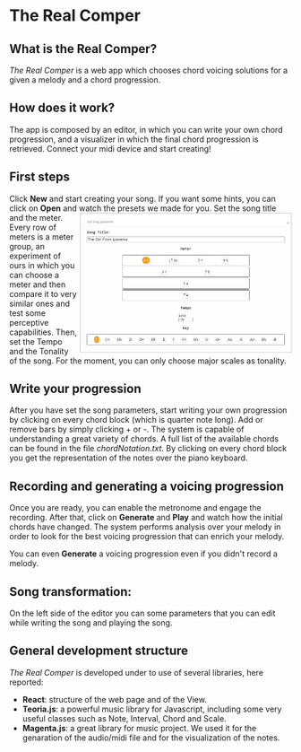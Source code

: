 # The Real Comper
## What is the Real Comper?
_The Real Comper_ is a web app which chooses chord voicing solutions for a given a melody and a chord progression. 

## How does it work? 
The app is composed by an editor, in which you can write your own chord progression, and a visualizer in which the final chord progression is retrieved. 
Connect your midi device and start creating!

## First steps
Click **New** and start creating your song. If you want some hints, you can click on **Open** and watch the presets we made for you.
<img align="right" src="Deliverables/New song.PNG"  width="75%" height="70%" style="margin-left:5px;">
Set the song title and the meter. Every row of meters is a meter group, an experiment of ours in which you can choose a meter and then compare it to very similar ones and test some perceptive capabilities.
Then, set the Tempo and the Tonality of the song. For the moment, you can only choose major scales as tonality.

## Write your progression
After you have set the song parameters, start writing your own progression by clicking on every chord block (which is quarter note long). Add or remove bars by simply clicking + or -. 
The system is capable of understanding a great variety of chords. A full list of the available chords can be found in the file _chordNotation.txt_.
By clicking on every chord block you get the representation of the notes over the piano keyboard.

## Recording and generating a voicing progression
Once you are ready, you can enable the metronome and engage the recording. After that, click on **Generate** and **Play** and watch how the initial chords have changed.
The system performs analysis over your melody in order to look for the best voicing progression that can enrich your melody.

You can even **Generate** a voicing progression even if you didn't record a melody.

## Song transformation:
On the left side of the editor you can some parameters that you can edit while writing the song and playing the song.

## General development structure
_The Real Comper_ is developed under to use of several libraries, here reported:

- **React**: structure of the web page and of the View.
- **Teoria.js**: a powerful music library for Javascript, including some very useful classes such as Note, Interval, Chord and Scale.
- **Magenta.js**: a great library for music project. We used it for the genaration of the audio/midi file and for the visualization of the notes.

